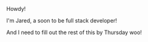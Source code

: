 Howdy!

I'm Jared, a soon to be full stack developer!

And I need to fill out the rest of this by Thursday woo!
